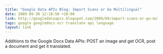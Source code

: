```yaml
---
title: "Google Data APIs Blog: Import Scans or Go Multilingual"
date: 2009-09-30 12:18:50 +10:00
link: http://googledataapis.blogspot.com/2009/09/import-scans-or-go-multilingual.html
tags: google googledocs ocr translate api language
layout: link
---
```

Additions to the Google Docs Data APIs: POST an image and get OCR, post a document and get it translated.
